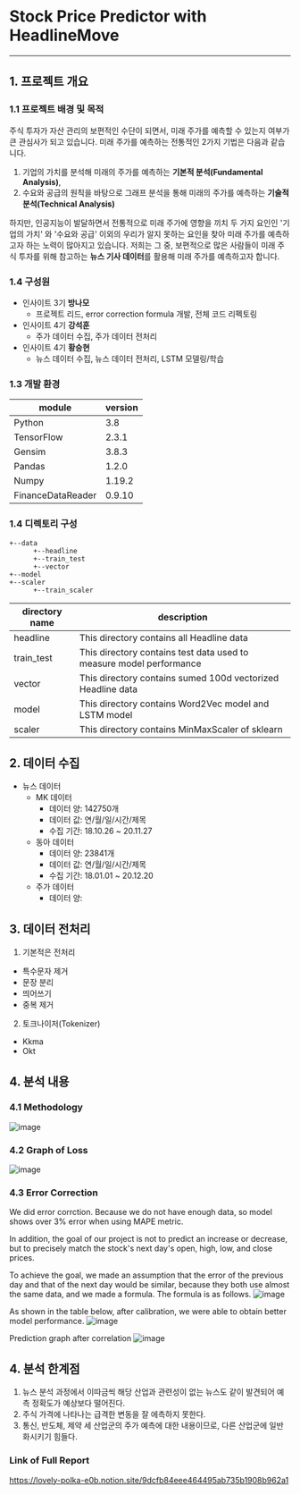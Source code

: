 # **Stock Price Predictor with HeadlineMove**

---

## 1. 프로젝트 개요

### 1.1 프로젝트 배경 및 목적
주식 투자가 자산 관리의 보편적인 수단이 되면서, 미래 주가를 예측할 수 있는지 여부가 큰 관심사가 되고 있습니다.
미래 주가를 예측하는 전통적인 2가지 기법은 다음과 같습니다.
1) 기업의 가치를 분석해 미래의 주가를 예측하는 **기본적 분석(Fundamental Analysis)**, 
2) 수요와 공급의 원칙을 바탕으로 그래프 분석을 통해 미래의 주가를 예측하는 **기술적 분석(Technical Analysis)**

하지만, 인공지능이 발달하면서 전통적으로 미래 주가에 영향을 끼치 두 가지 요인인 '기업의 가치' 와 '수요와 공급' 이외의 우리가 알지 못하는 요인을 찾아 미래 주가를 예측하고자 하는 노력이 많아지고 있습니다.
저희는 그 중, 보편적으로 많은 사람들이 미래 주식 투자를 위해 참고하는 **뉴스 기사 데이터**를 활용해 미래 주가를 예측하고자 합니다.

### 1.4 구성원
- 인사이트 3기 **방나모**
  - 프로젝트 리드, error correction formula 개발, 전체 코드 리펙토링
- 인사이트 4기 **강석훈**
  - 주가 데이터 수집, 주가 데이터 전처리
- 인사이트 4기 **황승현**
  - 뉴스 데이터 수집, 뉴스 데이터 전처리, LSTM 모델링/학습

### 1.3 개발 환경
| module | version |
| --- | --- |
| Python | 3.8 |
| TensorFlow | 2.3.1 |
| Gensim | 3.8.3 |
| Pandas | 1.2.0 |
| Numpy | 1.19.2 |
| FinanceDataReader | 0.9.10 |

### 1.4 디렉토리 구성

```
+--data
      +--headline
      +--train_test
      +--vector
+--model
+--scaler
      +--train_scaler
```

| directory name | description |
| --- | --- |
| headline | This directory contains all Headline data |
| train_test | This directory contains test data used to measure model performance |
| vector | This directory contains sumed 100d vectorized Headline data |
| model | This directory contains Word2Vec model and LSTM model |
| scaler | This directory contains MinMaxScaler of sklearn |





## 2. 데이터 수집
- 뉴스 데이터
  - MK 데이터
    - 데이터 양: 142750개
    - 데이터 값: 연/월/일/시간/제목
    - 수집 기간: 18.10.26 ~ 20.11.27
  - 동아 데이터
    - 데이터 양: 23841개
    - 데이터 값: 연/월/일/시간/제목
    - 수집 기간: 18.01.01 ~ 20.12.20
  - 주가 데이터
    - 데이터 양: 

## 3. 데이터 전처리
1. 기본적은 전처리
- 특수문자 제거
- 문장 분리
- 띄어쓰기
- 중복 제거

2. 토크나이저(Tokenizer)
- Kkma
- Okt

## 4. 분석 내용
### 4.1 Methodology
![image](https://user-images.githubusercontent.com/98089273/170453655-5b6d5730-09bb-45cb-a182-a9a822cdc018.png)

### 4.2 Graph of Loss
![image](https://user-images.githubusercontent.com/98089273/170456719-2225b57d-c05e-4f13-84cc-f3e70c4ad396.png)

### 4.3 Error Correction
We did error corrction. Because we do not have enough data, so model shows over 3% error when using MAPE metric.

In addition, the goal of our project is not to predict an increase or decrease, but to precisely match the stock's next day's open, high, low, and close prices.

To achieve the goal, we made an assumption that the error of the previous day and that of the next day would be similar, because they both use almost the same data, and we made a formula. The formula is as follows.
![image](https://user-images.githubusercontent.com/98089273/170455690-4c5a5374-8608-41c3-b0f0-0bc77d6ca97a.png)

As shown in the table below, after calibration, we were able to obtain better model performance.
![image](https://user-images.githubusercontent.com/98089273/170455733-3129b0e8-3445-4e07-9cf2-e1e05f547801.png)

Prediction graph after correlation
![image](https://user-images.githubusercontent.com/98089273/170457198-3b751536-c03b-4795-81fd-63481aa68b35.png)


## 4. 분석 한계점
1. 뉴스 분석 과정에서 이따금씩 해당 산업과 관련성이 없는 뉴스도 같이 발견되어 예측 정확도가 예상보다 떨어진다.
3. 주식 가격에 나타나는 급격한 변동을 잘 에측하지 못한다.
4. 통신, 반도체, 제약 세 산업군의 주가 예측에 대한 내용이므로, 다른 산업군에 일반화시키기 힘들다.


### Link of Full Report
https://lovely-polka-e0b.notion.site/9dcfb84eee464495ab735b1908b962a1
